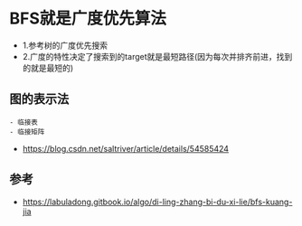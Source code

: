 BFS就是广度优先算法
==

- 1.参考树的广度优先搜索
- 2.广度的特性决定了搜索到的target就是最短路径(因为每次并排齐前进，找到的就是最短的)

## 图的表示法

```
- 临接表
- 临接矩阵
```


- https://blog.csdn.net/saltriver/article/details/54585424


## 参考
- https://labuladong.gitbook.io/algo/di-ling-zhang-bi-du-xi-lie/bfs-kuang-jia
